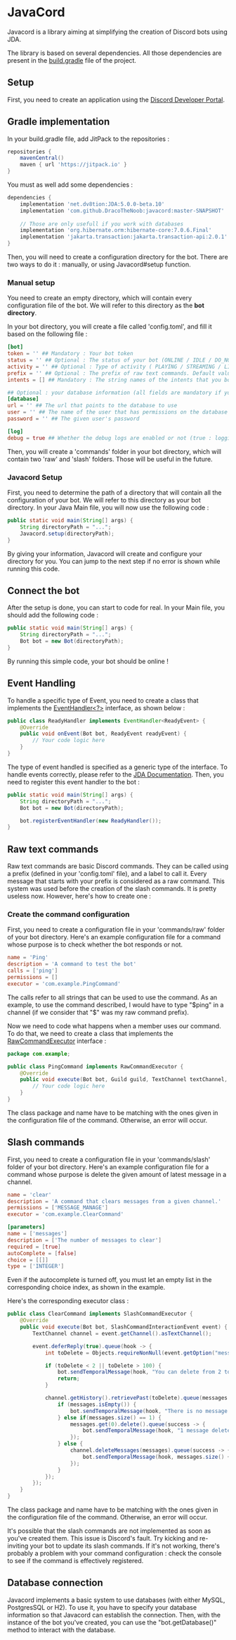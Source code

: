 # JavaCord

Javacord is a library aiming at simplifying the creation of Discord bots using JDA.

The library is based on several dependencies.
All those dependencies are present in the [build.gradle](build.gradle) file of the project.

## Setup

First, you need to create an application using the [Discord Developer Portal](https://discord.com/developers/applications).

## Gradle implementation

In your build.gradle file, add JitPack to the repositories :

```gradle
repositories {
    mavenCentral()
    maven { url 'https://jitpack.io' }
}
```

You must as well add some dependencies :

```gradle
dependencies {
    implementation 'net.dv8tion:JDA:5.0.0-beta.10'
    implementation 'com.github.DracoTheNoob:javacord:master-SNAPSHOT'
    
    // Those are only usefull if you work with databases
    implementation 'org.hibernate.orm:hibernate-core:7.0.6.Final'
    implementation 'jakarta.transaction:jakarta.transaction-api:2.0.1'
}
```

Then, you will need to create a configuration directory for the bot.
There are two ways to do it : manually, or using Javacord#setup function.

### Manual setup

You need to create an empty directory, which will contain every configuration file of the bot.
We will refer to this directory as the __bot directory__.

In your bot directory, you will create a file called 'config.toml', and fill it based on the following file :

```toml
[bot]
token = '' ## Mandatory : Your bot token
status = '' ## Optional : The status of your bot (ONLINE / IDLE / DO_NOT_DISTURB / INVISIBLE / OFFLINE )
activity = '' ## Optional : Type of activity ( PLAYING / STREAMING / LISTENING / CUSTOM_STATUS / COMPETING ) + " " + text of activity
prefix = '' ## Optional : The prefix of raw text commands. Default value : '!'
intents = [] ## Mandatory : The string names of the intents that you bot enable

## Optional : your database information (all fields are mandatory if you use a database)
[database]
url = '' ## The url that points to the database to use
user = '' ## The name of the user that has permissions on the database
password = '' ## The given user's password

[log]
debug = true ## Whether the debug logs are enabled or not (true : logging whenever event handlers, commands, etc. are used)
```

Then, you will create a 'commands' folder in your bot directory, which will contain two 'raw' and 'slash' folders.
Those will be useful in the future.

### Javacord Setup

First, you need to determine the path of a directory that will contain all the configuration of your bot.
We will refer to this directory as your bot directory.
In your Java Main file, you will now use the following code :

```java
public static void main(String[] args) {
    String directoryPath = "...";
    Javacord.setup(directoryPath);
}
```

By giving your information, Javacord will create and configure your directory for you.
You can jump to the next step if no error is shown while running this code.

## Connect the bot

After the setup is done, you can start to code for real. In your Main file, you should add the following code :

```java
public static void main(String[] args) {
    String directoryPath = "...";
    Bot bot = new Bot(directoryPath);
}
```

By running this simple code, your bot should be online !

## Event Handling

To handle a specific type of Event, you need to create a class that implements the [EventHandler<?>](src/main/java/fr/dtn/javacord/event/EventHandler.java) interface, as shown below :

```java
public class ReadyHandler implements EventHandler<ReadyEvent> {
    @Override
    public void onEvent(Bot bot, ReadyEvent readyEvent) {
        // Your code logic here
    }
}
```

The type of event handled is specified as a generic type of the interface. To handle events correctly, please refer to the [JDA Documentation](https://jda.wiki/introduction/jda/).
Then, you need to register this event handler to the bot :

```java
public static void main(String[] args) {
    String directoryPath = "...";
    Bot bot = new Bot(directoryPath);

    bot.registerEventHandler(new ReadyHandler());
}
```

## Raw text commands

Raw text commands are basic Discord commands.
They can be called using a prefix (defined in your 'config.toml' file), and a label to call it.
Every message that starts with your prefix is considered as a raw command.
This system was used before the creation of the slash commands.
It is pretty useless now. However, here's how to create one :

### Create the command configuration

First, you need to create a configuration file in your 'commands/raw' folder of your bot directory.
Here's an example configuration file for a command whose purpose is to check whether the bot responds or not.

```toml
name = 'Ping'
description = 'A command to test the bot'
calls = ['ping']
permissions = []
executor = 'com.example.PingCommand'
```

The calls refer to all strings that can be used to use the command.
As an example, to use the command described, I would have to type "$ping" in a channel (if we consider that "$" was my raw command prefix).

Now we need to code what happens when a member uses our command.
To do that, we need to create a class that implements the [RawCommandExecutor](src/main/java/fr/dtn/javacord/commands/raw/RawCommandExecutor.java) interface :

```java
package com.example;

public class PingCommand implements RawCommandExecutor {
    @Override
    public void execute(Bot bot, Guild guild, TextChannel textChannel, Message message, User user, Member member, String[] args) {
        // Your code logic here
    }
}
```

The class package and name have to be matching with the ones given in the configuration file of the command.
Otherwise, an error will occur.

## Slash commands

First, you need to create a configuration file in your 'commands/slash' folder of your bot directory.
Here's an example configuration file for a command whose purpose is delete the given amount of latest message in a channel.

```toml
name = 'clear'
description = 'A command that clears messages from a given channel.'
permissions = ['MESSAGE_MANAGE']
executor = 'com.example.ClearCommand'

[parameters]
name = ['messages']
description = ['The number of messages to clear']
required = [true]
autoComplete = [false]
choice = [[]]
type = ['INTEGER']
```

Even if the autocomplete is turned off, you must let an empty list in the corresponding choice index, as shown in the example.

Here's the corresponding executor class :

```java
public class ClearCommand implements SlashCommandExecutor {
    @Override
    public void execute(Bot bot, SlashCommandInteractionEvent event) {
        TextChannel channel = event.getChannel().asTextChannel();

        event.deferReply(true).queue(hook -> {
            int toDelete = Objects.requireNonNull(event.getOption("messages")).getAsInt();

            if (toDelete < 2 || toDelete > 100) {
                bot.sendTemporalMessage(hook, "You can delete from 2 to 100 messages.", 20, TimeUnit.SECONDS);
                return;
            }

            channel.getHistory().retrievePast(toDelete).queue(messages -> {
                if (messages.isEmpty()) {
                    bot.sendTemporalMessage(hook, "There is no message to delete...", 20, TimeUnit.SECONDS);
                } else if(messages.size() == 1) {
                    messages.get(0).delete().queue(success -> {
                        bot.sendTemporalMessage(hook, "1 message deleted !", 10, TimeUnit.SECONDS);
                    });
                } else {
                    channel.deleteMessages(messages).queue(success -> {
                        bot.sendTemporalMessage(hook, messages.size() + " messages deleted !", 10, TimeUnit.SECONDS);
                    });
                }
            });
        });
    }
}
```

The class package and name have to be matching with the ones given in the configuration file of the command.
Otherwise, an error will occur.

It's possible that the slash commands are not implemented as soon as you've created them.
This issue is Discord's fault.
Try kicking and re-inviting your bot to update its slash commands.
If it's not working, there's probably a problem with your command configuration : check the console to see if the command is effectively registered.

## Database connection

Javacord implements a basic system to use databases (with either MySQL, PostgresSQL or H2).
To use it, you have to specify your database information so that Javacord can establish the connection.
Then, with the instance of the bot you've created, you can use the "bot.getDatabase()" method to interact with the database.
